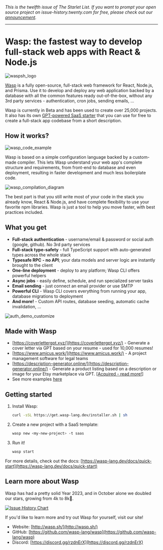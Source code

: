 *This is the twelfth issue of The Starlet List. If you want to prompt your open source project on issue-history.twenty.com for free, please check out our [announcement](/blog/list-your-open-source-project).*

---

# Wasp: the fastest way to develop full-stack web apps with React & Node.js

![waspsh_logo](/blog/assets/wasp/waspsh_logo.webp)

[Wasp](https://wasp-lang.dev/) is a fully open-source, full-stack web framework for React, Node.js, and Prisma. Use it to develop and deploy any web application backed by a database with all the common features ready out-of-the-box, without any 3rd party services - authentication, cron jobs, sending emails, …

Wasp is currently in Beta and has been used to create over 25,000 projects. It also has its own [GPT-powered SaaS starter](https://usemage.ai/) that you can use for free to create a full-stack app codebase from a short description.

## How it works?

![wasp_code_example](/blog/assets/wasp/wasp_code_example.webp)

Wasp is based on a simple configuration language backed by a custom-made compiler. This lets Wasp understand your web app's complete structure and requirements, from front-end to database and even deployment, resulting in faster development and much less boilerplate code.

![wasp_compilation_diagram](/blog/assets/wasp/wasp_compilation_diagram.webp)

The best part is that you still write most of your code in the stack you already know, React & Node.js, and have complete flexibility to use your favorite npm libraries. Wasp is just a tool to help you move faster, with best practices included.

## What you get

- **Full-stack authentication** - username/email & password or social auth (google, github). No 3rd party services
- **Full-stack type-safety** - full TypeScript support with auto-generated types across the whole stack
- **Typesafe RPC** **- no API**; your data models and server logic are instantly brought to the client
- **One-line deployment** - deploy to any platform; Wasp CLI offers powerful helpers
- **Async jobs** - easily define, schedule, and run specialized server tasks
- **Email sending** - just connect an email provider or use SMTP
- **Powerful CLI** - Wasp CLI covers everything from running your app, database migrations to deployment
- **And more!** - Custom API routes, database seeding, automatic cache invalidation, …

![auth_demo_customize](/blog/assets/wasp/auth_demo_customize.webp)

## Made with Wasp

- [https://coverlettergpt.xyz/](https://coverlettergpt.xyz/) - Generate a cover letter via GPT based on your resume - used for 10,000 resumes!
- [https://www.amicus.work/](https://www.amicus.work/) - A project management software for legal teams
- [https://description-generator.online/](https://description-generator.online/) - Generate a product listing based on a description or image for your Etsy marketplace via GPT. [[Acquired - read more!](https://dev.to/wasp/from-idea-to-exit-building-and-selling-an-ai-powered-saas-in-5-months-27d9)]
- See more examples [here](https://wasp-lang.dev/#examples)

## Getting started

1. Install Wasp:

    ```bash
    curl -sSL https://get.wasp-lang.dev/installer.sh | sh
    ```

2. Create a new project with a SaaS template: 

   ```bash
   wasp new <my-new-project> -t saas
   ```

3. Run it!

   ```bash
   wasp start
   ```

For more details, check out the docs: [https://wasp-lang.dev/docs/quick-start](https://wasp-lang.dev/docs/quick-start)

## Learn more about Wasp

Wasp has had a pretty solid Year 2023, and in October alone we doubled our stars, growing from 4k to 8k🚀.

[![Issue History Chart](https://api.issue-history.twenty.com/svg?repos=wasp-lang/wasp&type=Date)](https://issue-history.twenty.com/#wasp-lang/wasp&Date)

If you'd like to learn more and try out Wasp for yourself, visit our site!

- Website: [http://wasp.sh/](http://wasp.sh/)
- GitHub: [https://github.com/wasp-lang/wasp](https://github.com/wasp-lang/wasp)
- Discord: [https://discord.gg/rzdnErX](https://discord.gg/rzdnErX)